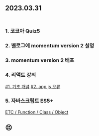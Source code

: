 ## 2023.03.31<br/><br/>

### 1. 코코아 Quiz5
### 2. 벨로그에 momentum version 2 설명
### 3. momentum version 2 배포
### 4. 리액트 강의
[#1. 기초 개념](https://velog.io/@jiyoon2/React)
[#2. app.js 오류](https://velog.io/@jiyoon2/2.-%EB%A6%AC%EC%95%A1%ED%8A%B8)
### 5. 자바스크립트 ES5+
[ETC / Function / Class / Object](https://velog.io/@jiyoon2/ES5ETC-Function-Class-Object)



## 😣
